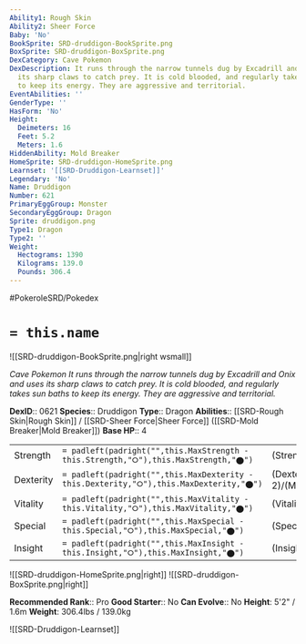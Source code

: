 ```yaml
---
Ability1: Rough Skin
Ability2: Sheer Force
Baby: 'No'
BookSprite: SRD-druddigon-BookSprite.png
BoxSprite: SRD-druddigon-BoxSprite.png
DexCategory: Cave Pokemon
DexDescription: It runs through the narrow tunnels dug by Excadrill and Onix and uses
  its sharp claws to catch prey. It is cold blooded, and regularly takes sun baths
  to keep its energy. They are aggressive and territorial.
EventAbilities: ''
GenderType: ''
HasForm: 'No'
Height:
  Deimeters: 16
  Feet: 5.2
  Meters: 1.6
HiddenAbility: Mold Breaker
HomeSprite: SRD-druddigon-HomeSprite.png
Learnset: '[[SRD-Druddigon-Learnset]]'
Legendary: 'No'
Name: Druddigon
Number: 621
PrimaryEggGroup: Monster
SecondaryEggGroup: Dragon
Sprite: druddigon.png
Type1: Dragon
Type2: ''
Weight:
  Hectograms: 1390
  Kilograms: 139.0
  Pounds: 306.4
---
```


#PokeroleSRD/Pokedex

# `= this.name`

![[SRD-druddigon-BookSprite.png|right wsmall]]

*Cave Pokemon*
*It runs through the narrow tunnels dug by Excadrill and Onix and uses its sharp claws to catch prey. It is cold blooded, and regularly takes sun baths to keep its energy. They are aggressive and territorial.*

**DexID**:: 0621
**Species**:: Druddigon
**Type**:: Dragon
**Abilities**:: [[SRD-Rough Skin|Rough Skin]] / [[SRD-Sheer Force|Sheer Force]] ([[SRD-Mold Breaker|Mold Breaker]])
**Base HP**:: 4

|           |                                                                                        |                                          |
| --------- | -------------------------------------------------------------------------------------- | ---------------------------------------- |
| Strength  | `= padleft(padright("",this.MaxStrength - this.Strength,"⭘"),this.MaxStrength,"⬤")`    | (Strength::3)/(MaxStrength::7)   |
| Dexterity | `= padleft(padright("",this.MaxDexterity - this.Dexterity,"⭘"),this.MaxDexterity,"⬤")` | (Dexterity:: 2)/(MaxDexterity::5) |
| Vitality  | `= padleft(padright("",this.MaxVitality - this.Vitality,"⭘"),this.MaxVitality,"⬤")`    | (Vitality::2)/(MaxVitality::4)   |
| Special   | `= padleft(padright("",this.MaxSpecial - this.Special,"⭘"),this.MaxSpecial,"⬤")`       | (Special::2)/(MaxSpecial::4)     |
| Insight   | `= padleft(padright("",this.MaxInsight - this.Insight,"⭘"),this.MaxInsight,"⬤")`       | (Insight::2)/(MaxInsight::5)     |

![[SRD-druddigon-HomeSprite.png|right]]
![[SRD-druddigon-BoxSprite.png|right]]

**Recommended Rank**:: Pro
**Good Starter**:: No
**Can Evolve**:: No
**Height**: 5'2" / 1.6m
**Weight**: 306.4lbs / 139.0kg

![[SRD-Druddigon-Learnset]]